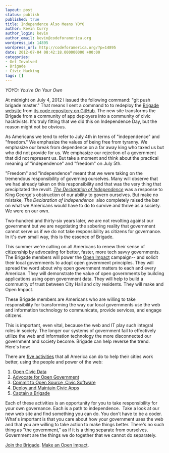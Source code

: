 ```yaml
---
layout: post
status: publish
published: true
title: Independence Also Means YOYO
author: Kevin Curry
author_login: kevin
author_email: kevin@codeforamerica.org
wordpress_id: 14895
wordpress_url: http://codeforamerica.org/?p=14895
date: 2012-07-04 08:42:18.000000000 +00:00
categories:
- Get Involved
- Brigade
- Civic Hacking
tags: []
---
```

<em>YOYO: You're On Your Own</em>

At midnight on July 4, 2012 I issued the following command: "git push brigade master." That means I sent a command to to redeploy the <a title="Brigade home" href="http://brigade.codeforamerica.org/">Brigade website</a> from <a title="Brigade on GitHub" href="https://github.com/codeforamerica/brigade">its code repository on GitHub</a>. The new site transforms the Brigade from a community of app deployers into a community of civic hacktivists. It's truly fitting that we did this on Independence Day, but the reason might not be obvious.

As Americans we tend to refer to July 4th in terms of "independence" and "freedom." We emphasize the values of being free from tyranny. We emphasize our break from dependence on a far away king who taxed us but who did not provide for us. We emphasize our rejection of a government that did not represent us. But take a moment and think about the practical meaning of "independence" and "freedom" on July 5th.

"Freedom" and "independence" meant that we were taking on the tremendous responsibility of governing ourselves. Many will observe that we had already taken on this responsibility and that was the very thing that precipitated the revolt. <em><a title="National Archives page for The Declaration of Independence" href="http://www.archives.gov/exhibits/charters/declaration.html/">The Declaration of Independence</a></em> was a response to King George's obstruction of our ability to govern ourselves. But make no mistake, <em>The Declaration of Independence</em>  also completely raised the bar on what we Americans would have to do to survive and thrive as a society. We were on our own.

Two-hundred and thirty-six years later, we are not revolting against our government but we are negotiating the sobering reality that government cannot serve us if we do not take responsibility as citizens for governance. In it's own small way, this is the essence of Brigade.

This summer we're calling on all Americans to renew their sense of citizenship by advocating for better, faster, more tech savvy governments. The Brigade members will power the <a href="http://openimpact.us" target="_blank">Open Impact</a> campaign-- and solicit their local governments to adopt open government principles. They will spread the word about why open government matters to each and every American. They will demonstrate the value of open governments by building applications using open government data. They will help to build a community of trust between City Hall and city residents. They will make and Open Impact.

These Brigade members are Americans who are willing to take responsibility for transforming the way our local governments use the web and information technology to communicate, provide services, and engage citizens.

This is important, even vital, because the web and IT play such integral roles in society. The longer our systems of government fail to effectively utilize the web and information technology the more disconnected our government and society become. Brigade can help reverse the trend. Here's how:

There are <a title="Brigade Activities page" href="http://brigade.codeforamerica.org/pages/activities">five activities</a> that all America can do to help their cities work better, using the people and power of the web:
<ol>
	<li><a title="Brigade open data activity page" href="http://brigade.codeforamerica.org/pages/opendata">Open Civic Data</a></li>
	<li><a title="Brigade open government activity" href="http://brigade.codeforamerica.org/pages/ogi">Advocate for Open Government</a></li>
	<li><a title="Brigade open source activity page" href="http://brigade.codeforamerica.org/pages/opensource">Commit to Open Source, Civic Software</a></li>
	<li><a title="Brigade apps activity page" href="http://brigade.codeforamerica.org/pages/apps">Deploy and Maintain Civic Apps</a></li>
	<li><a title="Brigade captain activity page" href="http://brigade.codeforamerica.org/pages/captain">Captain a Brigade</a></li>
</ol>
Each of these activities is an opportunity for you to take responsibility for your own governance. Each is a path to independence.  Take a look at our new web site and find something you can do. You don't have to be a coder. What's important is that you care about how your government uses the web and that you are willing to take action to make things better. There's no such thing as "the government," as if it is a thing separate from ourselves. Government are the things we do together that we cannot do separately.

<a title="Brigade home" href="http://brigade.codeforamerica.org">Join the Brigade</a>. <a href="http://brigade.codeforamerica.org/pages/openimpact" target="_blank">Make an Open Impact</a>.
